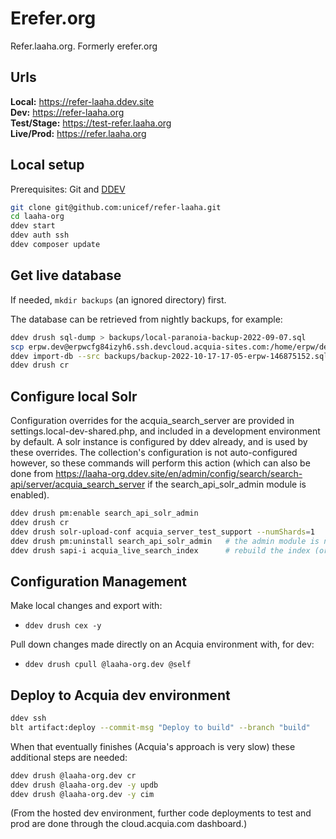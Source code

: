 # Erefer.org

Refer.laaha.org.  Formerly erefer.org

## Urls

__Local:__ https://refer-laaha.ddev.site  
__Dev:__ https://refer-laaha.org  
__Test/Stage:__ https://test-refer.laaha.org  
__Live/Prod:__ https://refer.laaha.org


## Local setup

Prerequisites: Git and [DDEV](https://ddev.readthedocs.io/en/stable/#installation)

```bash
git clone git@github.com:unicef/refer-laaha.git
cd laaha-org
ddev start
ddev auth ssh
ddev composer update
```

## Get live database

If needed, `mkdir backups` (an ignored directory) first.

The database can be retrieved from nightly backups, for example:

```bash
ddev drush sql-dump > backups/local-paranoia-backup-2022-09-07.sql
scp erpw.dev@erpwcfg84izyh6.ssh.devcloud.acquia-sites.com:/home/erpw/dev/backups/on-demand/backup-2022-10-17-17-05-erpw-146875152.sql.gz backups/
ddev import-db --src backups/backup-2022-10-17-17-05-erpw-146875152.sql.gz
ddev drush cr
```

## Configure local Solr

Configuration overrides for the acquia_search_server are provided in settings.local-dev-shared.php, and included in a development environment by default. A solr instance is configured by ddev already, and is used by these overrides. The collection's configuration is not auto-configured however, so these commands will perform this action (which can also be done from https://laaha-org.ddev.site/en/admin/config/search/search-api/server/acquia_search_server if the search_api_solr_admin module is enabled).

```bash
ddev drush pm:enable search_api_solr_admin
ddev drush cr
ddev drush solr-upload-conf acquia_server_test_support --numShards=1
ddev drush pm:uninstall search_api_solr_admin   # the admin module is not needed for normal use
ddev drush sapi-i acquia_live_search_index      # rebuild the index (or just use UI)
```

## Configuration Management

Make local changes and export with:

- `ddev drush cex -y`

Pull down changes made directly on an Acquia environment with, for dev:

- `ddev drush cpull @laaha-org.dev @self`

## Deploy to Acquia dev environment

```bash
ddev ssh
blt artifact:deploy --commit-msg "Deploy to build" --branch "build"
```

When that eventually finishes (Acquia's approach is very slow) these additional steps are needed:

```bash
ddev drush @laaha-org.dev cr
ddev drush @laaha-org.dev -y updb
ddev drush @laaha-org.dev -y cim
```



(From the hosted dev environment, further code deployments to test and prod are done through the cloud.acquia.com dashboard.)
